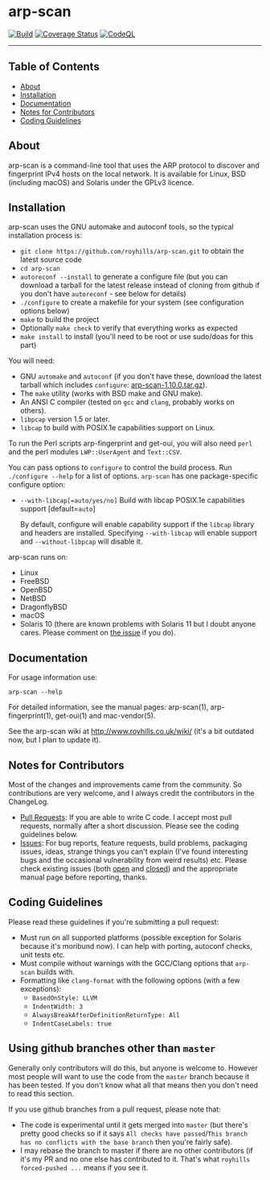 # arp-scan

[![Build](https://github.com/royhills/arp-scan/actions/workflows/c-cpp.yml/badge.svg)](https://github.com/royhills/arp-scan/actions/workflows/c-cpp.yml)
[![Coverage Status](https://coveralls.io/repos/github/royhills/arp-scan/badge.svg?branch=master)](https://coveralls.io/github/royhills/arp-scan?branch=master)
[![CodeQL](https://github.com/royhills/arp-scan/actions/workflows/codeql.yml/badge.svg)](https://github.com/royhills/arp-scan/actions/workflows/codeql.yml)

---

## Table of Contents

- [About](#about)
- [Installation](#installation)
- [Documentation](#documentation)
- [Notes for Contributors](#notes-for-contributors)
- [Coding Guidelines](#coding-guidelines)

## About

arp-scan is a command-line tool that uses the ARP protocol to discover and fingerprint IPv4 hosts on the local network. It is available for Linux, BSD (including macOS) and Solaris under the GPLv3 licence.

## Installation

arp-scan uses the GNU automake and autoconf tools, so the typical installation process is:

- ```git clone https://github.com/royhills/arp-scan.git``` to obtain the latest source code
- ```cd arp-scan```
- ```autoreconf --install``` to generate a configure file (but you can download a tarball for the latest release instead of cloning from github if you don't have `autoreconf` - see below for details)
- ```./configure``` to create a makefile for your system (see configuration options below)
- ```make``` to build the project
- Optionally ```make check``` to verify that everything works as expected
- ```make install``` to install (you'll need to be root or use sudo/doas for this part)

You will need:

- GNU `automake` and `autoconf` (if you don't have these, download the latest tarball which includes `configure`: [arp-scan-1.10.0.tar.gz](https://github.com/royhills/arp-scan/releases/download/1.10.0/arp-scan-1.10.0.tar.gz)).
- The `make` utility (works with BSD make and GNU make).
- An ANSI C compiler (tested on `gcc` and `clang`, probably works on others).
- `libpcap` version 1.5 or later.
- `libcap` to build with POSIX.1e capabilities support on Linux.

To run the Perl scripts arp-fingerprint and get-oui, you will also need `perl` and the perl modules `LWP::UserAgent` and `Text::CSV`.

You can pass options to `configure` to control the build process. Run `./configure --help` for a list of options. `arp-scan` has one package-specific configure option:

- `--with-libcap[=auto/yes/no]` Build with libcap POSIX.1e capabilities support [default=`auto`]

    By default, configure will enable capability support if the `libcap` library and headers are installed. Specifying `--with-libcap` will enable support and `--without-libpcap` will disable it.

arp-scan runs on:

 - Linux
 - FreeBSD
 - OpenBSD
 - NetBSD
 - DragonflyBSD
 - macOS
 - Solaris 10 (there are known problems with Solaris 11 but I doubt anyone cares. Please comment on [the issue](https://github.com/royhills/arp-scan/issues/31) if you do).

## Documentation

For usage information use:

```arp-scan --help```

For detailed information, see the manual pages: arp-scan(1), arp-fingerprint(1), get-oui(1) and mac-vendor(5).

See the arp-scan wiki at http://www.royhills.co.uk/wiki/ (it's a bit outdated now, but I plan to update it).

## Notes for Contributors

Most of the changes and improvements came from the community. So contributions are very welcome, and I always credit the contributors in the ChangeLog.

 - [Pull Requests](https://github.com/royhills/arp-scan/pulls): If you are able to write C code. I accept most pull requests, normally after a short discussion. Please see the coding guidelines below.
 - [Issues](https://github.com/royhills/arp-scan/issues): For bug reports, feature requests, build problems, packaging issues, ideas, strange things you can't explain (I've found interesting bugs and the occasional vulnerability from weird results) etc. Please check existing issues (both [open](https://github.com/royhills/arp-scan/issues?q=is%3Aopen+is%3Aissue) and [closed](https://github.com/royhills/arp-scan/issues?q=is%3Aissue+is%3Aclosed)) and the appropriate manual page before reporting, thanks.

## Coding Guidelines

Please read these guidelines if you're submitting a pull request:

 - Must run on all supported platforms (possible exception for Solaris because it's moribund now). I can help with porting, autoconf checks, unit tests etc.
 - Must compile without warnings with the GCC/Clang options that `arp-scan` builds with.
 - Formatting like `clang-format` with the following options (with a few exceptions):
   - `BasedOnStyle: LLVM`
   - `IndentWidth: 3`
   - `AlwaysBreakAfterDefinitionReturnType: All`
   - `IndentCaseLabels: true`

## Using github branches other than `master`

Generally only contributors will do this, but anyone is welcome to.  However most people will want to use the code from the `master` branch because it has been tested. If you don't know what all that means then you don't need to read this section.

If you use github branches from a pull request, please note that:

 - The code is experimental until it gets merged into `master` (but there's pretty good checks so if it says `All checks have passed`/`This branch has no conflicts with the base branch` then you're fairly safe).
 - I may rebase the branch to master if there are no other contributors (if it's my PR and no one else has contributed to it. That's what `royhills forced-pushed ...` means if you see it.
